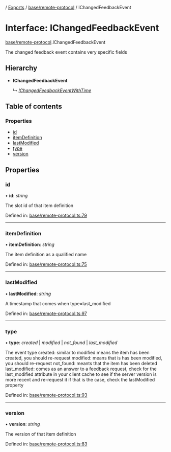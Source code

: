 [](../README.md) / [Exports](../modules.md) / [base/remote-protocol](../modules/base_remote_protocol.md) / IChangedFeedbackEvent

# Interface: IChangedFeedbackEvent

[base/remote-protocol](../modules/base_remote_protocol.md).IChangedFeedbackEvent

The changed feedback event contains very specific fields

## Hierarchy

* **IChangedFeedbackEvent**

  ↳ [*IChangedFeedbackEventWithTime*](client_internal_testing.ichangedfeedbackeventwithtime.md)

## Table of contents

### Properties

- [id](base_remote_protocol.ichangedfeedbackevent.md#id)
- [itemDefinition](base_remote_protocol.ichangedfeedbackevent.md#itemdefinition)
- [lastModified](base_remote_protocol.ichangedfeedbackevent.md#lastmodified)
- [type](base_remote_protocol.ichangedfeedbackevent.md#type)
- [version](base_remote_protocol.ichangedfeedbackevent.md#version)

## Properties

### id

• **id**: *string*

The slot id of that item definition

Defined in: [base/remote-protocol.ts:79](https://github.com/onzag/itemize/blob/28218320/base/remote-protocol.ts#L79)

___

### itemDefinition

• **itemDefinition**: *string*

The item definition as a qualified name

Defined in: [base/remote-protocol.ts:75](https://github.com/onzag/itemize/blob/28218320/base/remote-protocol.ts#L75)

___

### lastModified

• **lastModified**: *string*

A timestamp that comes when type=last_modified

Defined in: [base/remote-protocol.ts:97](https://github.com/onzag/itemize/blob/28218320/base/remote-protocol.ts#L97)

___

### type

• **type**: *created* \| *modified* \| *not_found* \| *last_modified*

The event type
created: similar to modified means the item has been created, you should re-request
modified: means that is has been modified, you should re-request
not_found: meants that the item has been deleted
last_modified: comes as an answer to a feedback request, check for the last_modified attribute
in your client cache to see if the server version is more recent and re-request it if that is
the case, check the lastModified property

Defined in: [base/remote-protocol.ts:93](https://github.com/onzag/itemize/blob/28218320/base/remote-protocol.ts#L93)

___

### version

• **version**: *string*

The version of that item definition

Defined in: [base/remote-protocol.ts:83](https://github.com/onzag/itemize/blob/28218320/base/remote-protocol.ts#L83)
